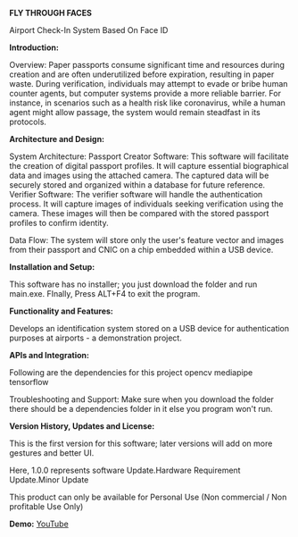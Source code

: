 
 __FLY THROUGH FACES__
 
Airport Check-In System Based On Face ID

__Introduction:__

Overview: 
Paper passports consume significant time and resources during creation and are often underutilized before expiration, resulting in paper waste.
During verification, individuals may attempt to evade or bribe human counter agents, but computer systems provide a more reliable barrier. For instance, in scenarios such as a health risk like coronavirus, while a human agent might allow passage, the system would remain steadfast in its protocols.

__Architecture and Design:__

System Architecture: 
Passport Creator Software: This software will facilitate the creation of digital passport profiles. It will capture essential biographical data and images using the attached camera. The captured data will be securely stored and organized within a database for future reference.
Verifier Software: The verifier software will handle the authentication process. It will capture images of individuals seeking verification using the camera. These images will then be compared with the stored passport profiles to confirm identity.

Data Flow: 
The system will store only the user's feature vector and images from their passport and CNIC on a chip embedded within a USB device.

__Installation and Setup:__

This software has no installer; you just download the folder and run main.exe. FInally, Press ALT+F4 to exit the program.


__Functionality and Features:__

Develops an identification system stored on a USB device for authentication purposes at airports - a demonstration project.

__APIs and Integration:__

Following are the dependencies for this project
opencv
mediapipe
tensorflow

Troubleshooting and Support:
Make sure when you download the folder there should be a dependencies folder in it else you program won't run.


__Version History, Updates and License:__

This is the first version for this software; later versions will add on more gestures and better UI.

Here,
1.0.0 represents software Update.Hardware Requirement Update.Minor Update

This product can only be available for Personal Use (Non commercial / Non profitable Use Only)


__Demo:__
[YouTube](https://youtu.be/hGCsX_BHpaY)


